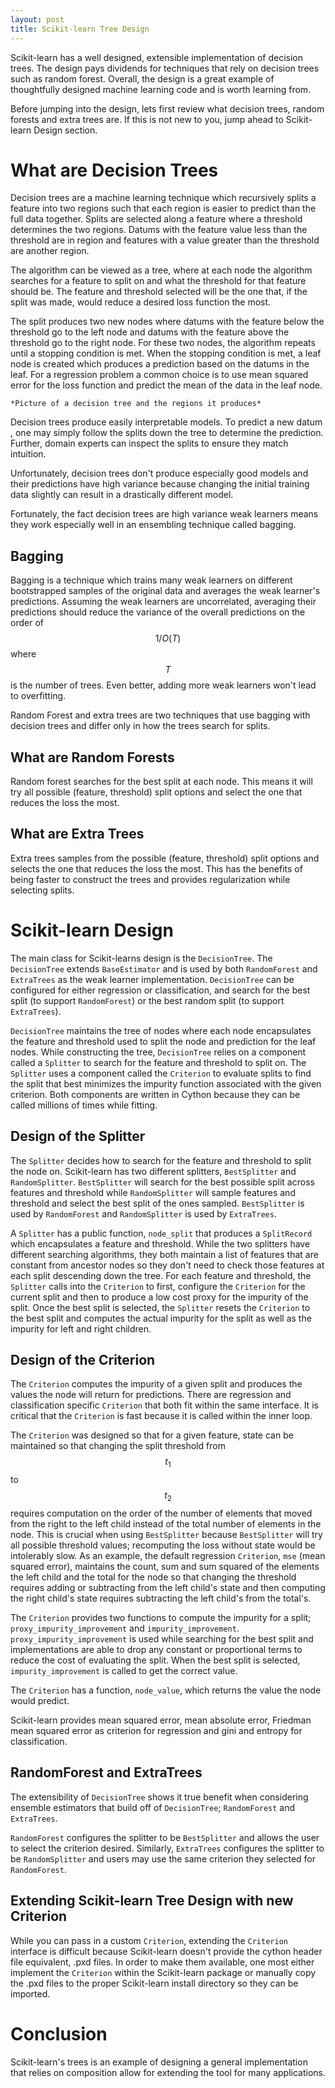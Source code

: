 ```yaml
---
layout: post
title: Scikit-learn Tree Design
---
```



Scikit-learn has a well designed, extensible implementation of decision trees. The design pays dividends for techniques that rely on decision trees such as random forest. Overall, the design is a great example of thoughtfully designed machine learning code and is worth learning from.

Before jumping into the design, lets first review what decision trees, random forests and extra trees are. If this is not new to you, jump ahead to Scikit-learn Design section.

# What are Decision Trees

Decision trees are a machine learning technique which recursively splits a feature into two regions such that each region is easier to predict than the full data together. Splits are selected along a feature where a threshold determines the two regions. Datums with the feature value less than the threshold are in region and features with a value greater than the threshold are another region.

The algorithm can be viewed as a tree, where at each node the algorithm searches for a feature to split on and what the threshold for that feature should be. The feature and threshold selected will be the one that, if the split was made, would reduce a desired loss function the most. 

The split produces two new nodes where datums with the feature below the threshold go to the left node and datums with the feature above the threshold go to the right node. For these two nodes, the algorithm repeats until a stopping condition is met. When the stopping condition is met, a leaf node is created which produces a prediction based on the datums in the leaf. For a regression problem a common choice is to use mean squared error for the loss function and predict the mean of the data in the leaf node.

    *Picture of a decision tree and the regions it produces*

Decision trees produce easily interpretable models. To predict a new datum , one may simply follow the splits down the tree to determine the prediction. Further, domain experts can inspect the splits to ensure they match intuition.

Unfortunately, decision trees don't produce especially good models and their predictions have high variance because changing the initial training data slightly can result in a drastically different model.

Fortunately, the fact decision trees are high variance weak learners means they work especially well in an ensembling technique called bagging.

## Bagging

Bagging is a technique which trains many weak learners on different bootstrapped samples of the original data and averages the weak learner's predictions. Assuming the weak learners are uncorrelated, averaging their predictions should reduce the variance of the overall predictions on the order of $$1/O(T)$$ where $$T$$ is the number of trees. Even better, adding more weak learners won't lead to overfitting.

Random Forest and extra trees are two techniques that use bagging with decision trees and differ only in how the trees search for splits.

## What are Random Forests

Random forest searches for the best split at each node. This means it will try all possible (feature, threshold) split options and select the one that reduces the loss the most.

## What are Extra Trees

Extra trees samples from the possible (feature, threshold) split options and selects the one that reduces the loss the most. This has the benefits of being faster to construct the trees and provides regularization while selecting splits.

# Scikit-learn Design

The main class for Scikit-learns design is the `DecisionTree`. The `DecisionTree` extends `BaseEstimator` and is used by both `RandomForest` and `ExtraTrees` as the weak learner implementation. `DecisionTree` can be configured for either regression or classification, and search for the best split (to support `RandomForest`) or the best random split (to support `ExtraTrees`).

`DecisionTree` maintains the tree of nodes where each node encapsulates the feature and threshold used to split the node and prediction for the leaf nodes. While constructing the tree, `DecisionTree` relies on a component called a `Splitter` to search for the feature and threshold to split on. The `Splitter` uses a component called the `Criterion` to evaluate splits to find the split that best minimizes the impurity function associated with the given criterion. Both components are written in Cython because they can be called millions of times while fitting.


## Design of the Splitter

The `Splitter` decides how to search for the feature and threshold to split the node on. Scikit-learn has two different splitters, `BestSplitter` and `RandomSplitter`. `BestSplitter` will search for the best possible split across features and threshold while `RandomSplitter` will sample features and threshold and select the best split of the ones sampled. `BestSplitter` is used by `RandomForest` and `RandomSplitter` is used by `ExtraTrees`.

A `Splitter` has a public function, `node_split` that produces a `SplitRecord` which encapsulates a feature and threshold. While the two splitters have different searching algorithms, they both maintain a list of features that are constant from ancestor nodes so they don't need to check those features at each split descending down the tree. For each feature and threshold, the `Splitter` calls into the `Criterion` to first, configure the `Criterion` for the current split and then to produce a low cost proxy for the impurity of the split. Once the best split is selected, the `Splitter` resets the `Criterion` to the best split and computes the actual impurity for the split as well as the impurity for left and right children.


## Design of the Criterion

The `Criterion` computes the impurity of a given split and produces the values the node will return for predictions. There are regression and classification specific `Criterion` that both fit within the same interface. It is critical that the `Criterion` is fast because it is called within the inner loop.

The `Criterion` was designed so that for a given feature, state can be maintained so that changing the split threshold from $$t_1$$ to $$t_2$$ requires computation on the order of the number of elements that moved from the right to the left child instead of the total number of elements in the node. This is crucial when using `BestSplitter` because `BestSplitter` will try all possible threshold values; recomputing the loss without state would be intolerably slow. As an example, the default regression `Criterion`, `mse` (mean squared error), maintains the count, sum and sum squared of the elements the left child and the total for the node so that changing the threshold requires adding or subtracting from the left child's state and then computing the right child's state requires subtracting the left child's from the total's.

The `Criterion` provides two functions to compute the impurity for a split; `proxy_impurity_improvement` and `impurity_improvement`. `proxy_impurity_improvement` is used while searching for the best split and implementations are able to drop any constant or proportional terms to reduce the cost of evaluating the split. When the best split is selected, `impurity_improvement` is called to get the correct value.

The `Criterion` has a function, `node_value`, which returns the value the node would predict.

Scikit-learn provides mean squared error, mean absolute error, Friedman mean squared error as criterion for regression and gini and entropy for classification.

## RandomForest and ExtraTrees

The extensibility of `DecisionTree` shows it true benefit when considering ensemble estimators that build off of `DecisionTree`; `RandomForest` and `ExtraTrees`. 

`RandomForest` configures the splitter to be `BestSplitter` and allows the user to select the criterion desired. Similarly, `ExtraTrees` configures the splitter to be `RandomSplitter` and users may use the same criterion they selected for `RandomForest`.

## Extending Scikit-learn Tree Design with new Criterion

While you can pass in a custom `Criterion`, extending the `Criterion` interface is difficult because Scikit-learn doesn't provide the cython header file equivalent, .pxd files. In order to make them available, one most either implement the `Criterion` within the Scikit-learn package or manually copy the .pxd files to the proper Scikit-learn install directory so they can be imported. 

# Conclusion

Scikit-learn's trees is an example of designing a general implementation that relies on composition allow for extending the tool for many applications.
